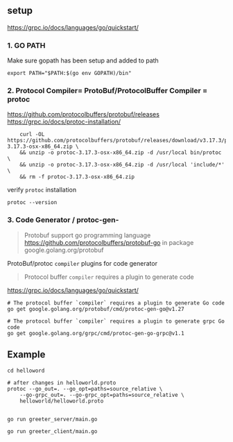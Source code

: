 ## setup

https://grpc.io/docs/languages/go/quickstart/

### 1. GO PATH

Make sure gopath has been setup and added to path

```
export PATH="$PATH:$(go env GOPATH)/bin"
```


### 2. Protocol Compiler= ProtoBuf/ProtocolBuffer Compiler = protoc

https://github.com/protocolbuffers/protobuf/releases
https://grpc.io/docs/protoc-installation/

```
	curl -OL https://github.com/protocolbuffers/protobuf/releases/download/v3.17.3/protoc-3.17.3-osx-x86_64.zip \
	&& unzip -o protoc-3.17.3-osx-x86_64.zip -d /usr/local bin/protoc \
	&& unzip -o protoc-3.17.3-osx-x86_64.zip -d /usr/local 'include/*' \
	&& rm -f protoc-3.17.3-osx-x86_64.zip
```

verify `protoc` installation
```
protoc --version
```

### 3. Code Generator / protoc-gen-

> Protobuf support go programming language https://github.com/protocolbuffers/protobuf-go in package google.golang.org/protobuf

ProtoBuf/protoc `compiler` plugins for code generator

> Protocol buffer `compiler` requires a plugin to generate code
 
https://grpc.io/docs/languages/go/quickstart/

```
# The protocol buffer `compiler` requires a plugin to generate Go code
go get google.golang.org/protobuf/cmd/protoc-gen-go@v1.27

# The protocol buffer `compiler` requires a plugin to generate grpc Go code
go get google.golang.org/grpc/cmd/protoc-gen-go-grpc@v1.1
```


## Example

```
cd helloword

# after changes in helloworld.proto
protoc --go_out=. --go_opt=paths=source_relative \
    --go-grpc_out=. --go-grpc_opt=paths=source_relative \
    helloworld/helloworld.proto


go run greeter_server/main.go

go run greeter_client/main.go
```

